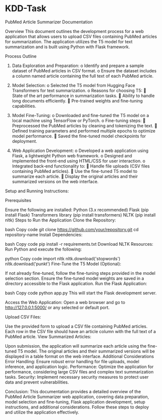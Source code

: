 # KDD-Task
PubMed Article Summarizer Documentation

Overview
This document outlines the development process for a web application that allows users to upload CSV files containing PubMed articles for summarization. The application utilizes the T5 model for text summarization and is built using Python with Flask framework.

Process Outline
1.	Data Exploration and Preparation:
o	Identify and prepare a sample dataset of PubMed articles in CSV format.
o	Ensure the dataset includes a column named article containing the full text of each PubMed article.

2.	Model Selection:
o	Selected the T5 model from Hugging Face Transformers for text summarization.
o	Reasons for choosing T5:
	State of the art performance in summarization tasks.
	Ability to handle long documents efficiently.
	Pre-trained weights and fine-tuning capabilities.

3.	Model Fine-Tuning:
o	Downloaded and fine-tuned the T5 model on a local machine using TensorFlow or PyTorch.
o	Fine-tuning steps:
	Preprocessed the PubMed articles by cleaning and tokenizing the text.
	Defined training parameters and performed multiple epochs to optimize model performance.
	Saved the fine-tuned model checkpoints for deployment.

4.	Web Application Development:
o	Developed a web application using Flask, a lightweight Python web framework.
o	Designed and implemented the front-end using HTML/CSS for user interaction.
o	Integrated back-end functionality to:
	Handle file uploads (CSV files containing PubMed articles).
	Use the fine-tuned T5 model to summarize each article.
	Display the original articles and their summarized versions on the web interface.

Setup and Running Instructions:

Prerequisites

Ensure the following are installed:
Python (3.x recommended)
Flask (pip install Flask)
Transformers library (pip install transformers)
NLTK (pip install nltk)
Steps to Run the Application
Clone the Repository:

bash
Copy code
git clone https://github.com/your/repository.git
cd repository-name
Install Dependencies:

bash
Copy code
pip install -r requirements.txt
Download NLTK Resources:
Run Python and execute the following:

python
Copy code
import nltk
nltk.download('stopwords')
nltk.download('punkt')
Fine-Tune the T5 Model (Optional):

If not already fine-tuned, follow the fine-tuning steps provided in the model selection section.
Ensure the fine-tuned model weights are saved in a directory accessible to the Flask application.
Run the Flask Application:

bash
Copy code
python app.py
This will start the Flask development server.

Access the Web Application:
Open a web browser and go to http://127.0.0.1:5000/ or any selected or default port.

Upload CSV Files:

Use the provided form to upload a CSV file containing PubMed articles.
Each row in the CSV file should have an article column with the full text of a PubMed article.
View Summarized Articles:

Upon submission, the application will summarize each article using the fine-tuned T5 model.
The original articles and their summarized versions will be displayed in a table format on the web interface.
Additional Considerations
Error Handling: Ensure robust error handling for file uploads, model inference, and application logic.
Performance: Optimize the application for performance, considering large CSV files and complex text summarization tasks.
Security: Implement necessary security measures to protect user data and prevent vulnerabilities.

Conclusion:
This documentation provides a detailed overview of the PubMed Article Summarizer web application, covering data preparation, model selection and fine-tuning, Flask application development, setup instructions, and additional considerations. Follow these steps to deploy and utilize the application effectively.



